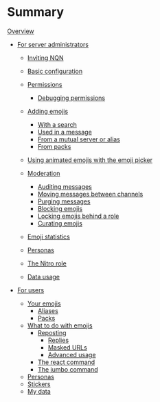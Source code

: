 # Summary

[Overview](./overview.md)


- [For server administrators]()
  - [Inviting NQN](guild/inviting.md)
  - [Basic configuration](guild/settings.md)
  - [Permissions](guild/permissions.md)
    - [Debugging permissions](guild/debugging_permissions.md)
  - [Adding emojis](guild/emote_upload/adding.md)
    - [With a search](guild/emote_upload/search.md)
    - [Used in a message](guild/emote_upload/from_message.md)
    - [From a mutual server or alias](guild/emote_upload/from_emote.md)
    - [From packs](guild/emote_upload/packs.md)
    
  - [Using animated emojis with the emoji picker](server_link.md)
  - [Moderation]()
    - [Auditing messages](guild/moderation/auditing.md)
    - [Moving messages between channels]()
    - [Purging messages]()
    - [Blocking emojis](guild/moderation/blocking_emojis.md)
    - [Locking emojis behind a role]()
    - [Curating emojis](guild/moderation/user_content.md)
  - [Emoji statistics](guild/stats.md)
  - [Personas]()
  - [The Nitro role](guild/nitro_role.md)
  - [Data usage](guild/data_usage.md)

- [For users]()
  - [Your emojis](users/your_emojis.md)
    - [Aliases](users/aliases.md)
    - [Packs]()
  - [What to do with emojis]()
    - [Reposting]()
      - [Replies]()
      - [Masked URLs]()
      - [Advanced usage]()
    - [The react command]()
    - [The jumbo command]()
  - [Personas]()
  - [Stickers]()
  - [My data]()